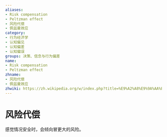 ```yaml
---
aliases:
- Risk compensation
- Peltzman effect
- 风险代偿
- 佩兹曼效应
category:
- 行为经济学
- 认知偏见
- 认知偏差
- 认知偏误
groups: 决策、信念与行为偏差
name:
- Risk compensation
- Peltzman effect
zhname:
- 风险代偿
- 佩兹曼效应
zhwiki: https://zh.wikipedia.org/w/index.php?title=%E9%A2%A8%E9%9A%AA%E4%BB%A3%E5%84%9F&action=edit&redlink=1
---
```


# 风险代偿

感觉情况安全时，会倾向冒更大的风险。
